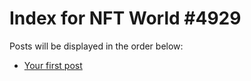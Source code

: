 # Index for NFT World #4929
Posts will be displayed in the order below:

- [Your first post](./001-first.md)

